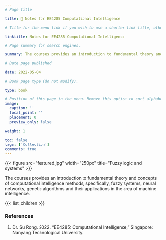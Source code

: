 ```yaml
---
# Page title

title: 🧠 Notes for EE4285 Computational Intelligence

# Title for the menu link if you wish to use a shorter link title, otherwise remove this option.

linktitle: Notes for EE4285 Computational Intelligence

# Page summary for search engines.

summary: The courses provides an introduction to fundamental theory and concepts of computational intelligence methods, specifically, fuzzy systems, neural networks, genetic algorithms and their applications in the area of machine intelligence.

# Date page published

date: 2022-05-04

# Book page type (do not modify).

type: book

# Position of this page in the menu. Remove this option to sort alphabetically.
image:
  caption: ''
  focal_point: ''
  placement: 0
  preview_only: false

weight: 1

toc: false
tags: ['Collection']
comments: true
---
```


{{< figure src="featured.jpg" width="250px" title="Fuzzy logic and systems" >}}

The courses provides an introduction to fundamental theory and concepts of computational intelligence methods, specifically, fuzzy systems, neural networks, genetic algorithms and their applications in the area of machine intelligence.

{{< list_children >}}

### References

1. Dr. Su Rong. 2022. “EE4285: Computational Intelligence,” Singapore: Nanyang Technological University.

